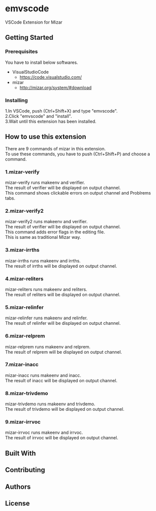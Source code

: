 # emvscode
VSCode Extension for Mizar

## Getting Started
### Prerequisites
You have to install below softwares.
* VisualStudioCode
    * https://code.visualstudio.com/
* mizar
    * http://mizar.org/system/#download
### Installing
1.In VSCode, push (Ctrl+Shift+X) and type "emvscode".  
2.Click "emvscode" and "install".  
3.Wait until this extension has been installed.  

## How to use this extension
There are 9 commands of mizar in this extension.  
To use these commands, you have to push (Ctrl+Shift+P) and choose a command.  
### 1.mizar-verify
mizar-verify runs makeenv and verifier.  
The result of verifier will be displayed on output channel.  
This command shows clickable errors on output channel and Problrems tabs.  
### 2.mizar-verify2
mizar-verify2 runs makeenv and verifier.  
The result of verifier will be displayed on output channel.  
This command adds error flags in the editing file.  
This is same as traditional Mizar way.   
### 3.mizar-irrths
mizar-irrths runs makeenv and irrths.  
The result of irrths will be displayed on output channel.  
### 4.mizar-reliters
mizar-reliters runs makeenv and reliters.  
The result of reliters will be displayed on output channel.  
### 5.mizar-relinfer
mizar-relinfer runs makeenv and relinfer.  
The result of relinfer will be displayed on output channel.  
### 6.mizar-relprem
mizar-relprem runs makeenv and relprem.  
The result of relprem will be displayed on output channel.  
### 7.mizar-inacc
mizar-inacc runs makeenv and inacc.  
The result of inacc will be displayed on output channel.  
### 8.mizar-trivdemo
mizar-trivdemo runs makeenv and trivdemo.  
The result of trivdemo will be displayed on output channel.  
### 9.mizar-irrvoc
mizar-irrvoc runs makeenv and irrvoc.  
The result of irrvoc will be displayed on output channel.  

## Built With

## Contributing

## Authors

## License

